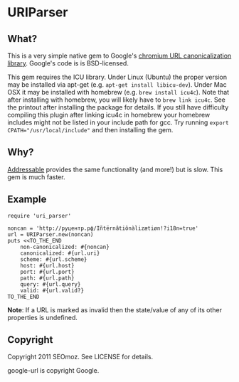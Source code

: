 # URIParser

## What?

This is a very simple native gem to Google's
[chromium URL canonicalization library](http://code.google.com/p/google-url/).
Google's code is is BSD-licensed.

This gem requires the ICU library. Under Linux (Ubuntu) the proper
version may be installed via apt-get (e.g. `apt-get install libicu-dev`).
Under Mac OSX it may be installed with homebrew (e.g. `brew install icu4c`).  Note that after installing with homebrew, you will likely have to `brew link icu4c`. See the printout after installing the package for details. If you still have difficulty compiling this plugin after linking icu4c in homebrew your homebrew includes might not be listed in your include path for gcc. Try running `export CPATH="/usr/local/include"` and then installing the gem.

## Why?

[Addressable](http://addressable.rubyforge.org/) provides the same
functionality (and more!) but is slow.  This gem is much faster.

## Example

    require 'uri_parser'

    noncan = 'http://руцентр.рф/Iñtërnâtiônàlizætiøn!?i18n=true'
    url = URIParser.new(noncan)
    puts <<TO_THE_END
        non-canonicalized: #{noncan}
        canonicalized: #{url.uri}
        scheme: #{url.scheme}
        host: #{url.host}
        port: #{url.port}
        path: #{url.path}
        query: #{url.query}
        valid: #{url.valid?}
    TO_THE_END

__Note__: If a URL is marked as invalid then the state/value of any of its other properties is undefined.

## Copyright

Copyright 2011 SEOmoz.  See LICENSE for details.

google-url is copyright Google.

